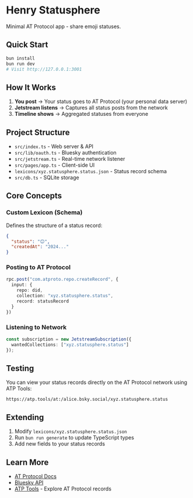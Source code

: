 # Henry Statusphere

Minimal AT Protocol app - share emoji statuses.

## Quick Start

```bash
bun install
bun run dev
# Visit http://127.0.0.1:3001
```

## How It Works

1. **You post** → Your status goes to AT Protocol (your personal data server)
2. **Jetstream listens** → Captures all status posts from the network  
3. **Timeline shows** → Aggregated statuses from everyone

## Project Structure

- `src/index.ts` - Web server & API
- `src/lib/oauth.ts` - Bluesky authentication  
- `src/jetstream.ts` - Real-time network listener
- `src/pages/app.ts` - Client-side UI
- `lexicons/xyz.statusphere.status.json` - Status record schema
- `src/db.ts` - SQLite storage

## Core Concepts

### Custom Lexicon (Schema)

Defines the structure of a status record:

```json
{
  "status": "😊",
  "createdAt": "2024..."
}
```

### Posting to AT Protocol

```typescript
rpc.post("com.atproto.repo.createRecord", {
  input: {
    repo: did,
    collection: "xyz.statusphere.status", 
    record: statusRecord
  }
})
```

### Listening to Network

```typescript
const subscription = new JetstreamSubscription({
  wantedCollections: ["xyz.statusphere.status"]
});
```

## Testing

You can view your status records directly on the AT Protocol network using ATP Tools:

```
https://atp.tools/at:/alice.bsky.social/xyz.statusphere.status
```

## Extending

1. Modify `lexicons/xyz.statusphere.status.json`
2. Run `bun run generate` to update TypeScript types
3. Add new fields to your status records

## Learn More

- [AT Protocol Docs](https://atproto.com)
- [Bluesky API](https://docs.bsky.app)
- [ATP Tools](https://atp.tools) - Explore AT Protocol records